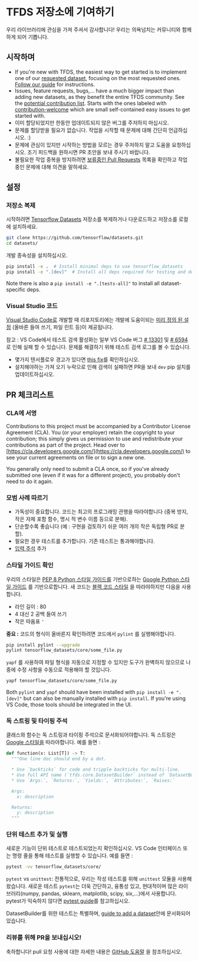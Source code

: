 # TFDS 저장소에 기여하기

우리 라이브러리에 관심을 가져 주셔서 감사합니다! 우리는 의욕넘치는 커뮤니티와 함께하게 되어 기쁩니다.

## 시작하며

- If you're new with TFDS, the easiest way to get started is to implement one of our [requested dataset](https://github.com/tensorflow/datasets/issues?q=is%3Aissue+is%3Aopen+label%3A%22dataset+request%22+sort%3Areactions-%2B1-desc), focusing on the most requested ones. [Follow our guide](https://www.tensorflow.org/datasets/add_dataset) for instructions.
- Issues, feature requests, bugs,... have a much bigger impact than adding new datasets, as they benefit the entire TFDS community. See the [potential contribution list](https://github.com/tensorflow/datasets/issues?utf8=%E2%9C%93&q=is%3Aissue+is%3Aopen+-label%3A%22dataset+request%22+). Starts with the ones labeled with [contribution-welcome](https://github.com/tensorflow/datasets/issues?q=is%3Aissue+is%3Aopen+label%3A%22contributions+welcome%22) which are small self-contained easy issues to get started with.
- 이미 할당되었지만 한동안 업데이트되지 않은 버그를 주저하지 마십시오.
- 문제를 할당받을 필요가 없습니다. 작업을 시작할 때 문제에 대해 간단히 언급하십시오. :)
- 문제에 관심이 있지만 시작하는 방법을 모르는 경우 주저하지 말고 도움을 요청하십시오. 조기 피드백을 원하시면 PR 초안을 보내 주시기 바랍니다.
- 불필요한 작업 중복을 방지하려면 [보류중인 Pull Requests](https://github.com/tensorflow/datasets/pulls) 목록을 확인하고 작업중인 문제에 대해 의견을 말하세요.

## 설정

### 저장소 복제

시작하려면 [Tensorflow Datasets](https://github.com/tensorflow/datasets) 저장소를 복제하거나 다운로드하고 저장소를 로컬에 설치하세요.

```sh
git clone https://github.com/tensorflow/datasets.git
cd datasets/
```

개발 종속성을 설치하십시오.

```sh
pip install -e .  # Install minimal deps to use tensorflow_datasets
pip install -e ".[dev]"  # Install all deps required for testing and development
```

Note there is also a `pip install -e ".[tests-all]"` to install all dataset-specific deps.

### Visual Studio 코드

[Visual Studio Code로](https://code.visualstudio.com/) 개발할 때 리포지토리에는 개발에 도움이되는 [미리 정의 된 설정](https://github.com/tensorflow/datasets/tree/master/.vscode/settings.json) (올바른 들여 쓰기, 파일 린트 등)이 제공됩니다.

참고 : VS Code에서 테스트 검색 활성화는 일부 VS Code 버그 [# 13301](https://github.com/microsoft/vscode-python/issues/13301) 및 [# 6594](https://github.com/microsoft/vscode-python/issues/6594) 로 인해 실패 할 수 있습니다. 문제를 해결하기 위해 테스트 검색 로그를 볼 수 있습니다.

- 몇가지 텐서플로우 경고가 있다면 [this fix](https://github.com/microsoft/vscode-python/issues/6594#issuecomment-555680813)를 확인하십시오.
- 설치해야하는 가져 오기 누락으로 인해 검색이 실패하면 PR을 보내 `dev` pip 설치를 업데이트하십시오.

## PR 체크리스트

### CLA에 서명

Contributions to this project must be accompanied by a Contributor License Agreement (CLA). You (or your employer) retain the copyright to your contribution; this simply gives us permission to use and redistribute your contributions as part of the project. Head over to [https://cla.developers.google.com/](https://cla.developers.google.com/) to see your current agreements on file or to sign a new one.

You generally only need to submit a CLA once, so if you've already submitted one (even if it was for a different project), you probably don't need to do it again.

### 모범 사례 따르기

- 가독성이 중요합니다. 코드는 최고의 프로그래밍 관행을 따라야합니다 (중복 방지, 작은 자체 포함 함수, 명시 적 변수 이름 등으로 분해).
- 단순할수록 좋습니다 (예 : 구현을 검토하기 쉬운 여러 개의 작은 독립형 PR로 분할).
- 필요한 경우 테스트를 추가합니다. 기존 테스트는 통과해야합니다.
- [입력 주석](https://docs.python.org/3/library/typing.html) 추가

### 스타일 가이드 확인

우리의 스타일은 [PEP 8 Python 스타일 가이드를](https://www.python.org/dev/peps/pep-0008) 기반으로하는 [Google Python 스타일 가이드](https://github.com/google/styleguide/blob/gh-pages/pyguide.md) 를 기반으로합니다. 새 코드는 [블랙 코드 스타일](https://github.com/psf/black/blob/master/docs/the_black_code_style.md) 을 따라야하지만 다음을 사용합니다.

- 라인 길이 : 80
- 4 대신 2 공백 들여 쓰기
- 작은 따옴표 `'`

**중요 :** 코드의 형식이 올바른지 확인하려면 코드에서 `pylint` 를 실행해야합니다.

```sh
pip install pylint --upgrade
pylint tensorflow_datasets/core/some_file.py
```

`yapf` 를 사용하여 파일 형식을 자동으로 지정할 수 있지만 도구가 완벽하지 않으므로 나중에 수정 사항을 수동으로 적용해야 할 것입니다.

```sh
yapf tensorflow_datasets/core/some_file.py
```

Both `pylint` and `yapf` should have been installed with `pip install -e ".[dev]"` but can also be manually installed with `pip install`. If you're using VS Code, those tools should be integrated in the UI.

### 독 스트링 및 타이핑 주석

클래스와 함수는 독 스트링과 타이핑 주석으로 문서화되어야합니다. 독 스트링은 [Google 스타일을](https://google.github.io/styleguide/pyguide.html#383-functions-and-methods) 따라야합니다. 예를 들면 :

```python
def function(x: List[T]) -> T:
  """One line doc should end by a dot.

  * Use `backticks` for code and tripple backticks for multi-line.
  * Use full API name (`tfds.core.DatasetBuilder` instead of `DatasetBuilder`)
  * Use `Args:`, `Returns:`, `Yields:`, `Attributes:`, `Raises:`

  Args:
    x: description

  Returns:
    y: description
  """
```

### 단위 테스트 추가 및 실행

새로운 기능이 단위 테스트로 테스트되었는지 확인하십시오. VS Code 인터페이스 또는 명령 줄을 통해 테스트를 실행할 수 있습니다. 예를 들면 :

```sh
pytest -vv tensorflow_datasets/core/
```

`pytest` vs `unittest`: 전통적으로, 우리는 작성 테스트를 위해 `unittest` 모듈을 사용해왔습니다. 새로운 테스트 `pytest`는 더욱 간단하고, 융통성 있고, 현대적이며 많은 라이브러리(numpy, pandas, sklearn, matplotlib, scipy, six,...)에서 사용합니다. pytest가 익숙하지 않다면 [pytest guide](https://docs.pytest.org/en/stable/getting-started.html#getstarted)를 참고하십시오.

DatasetBuilder를 위한 테스트는 특별하며,  [guide to add a dataset](https://github.com/tensorflow/datasets/tree/master/docs/add_dataset.md#test-your-dataset)안에 문서화되어 있습니다.

### 리뷰를 위해 PR을 보내십시오!

축하합니다! pull 요청 사용에 대한 자세한 내용은 [GitHub 도움말](https://help.github.com/articles/about-pull-requests/) 을 참조하십시오.
